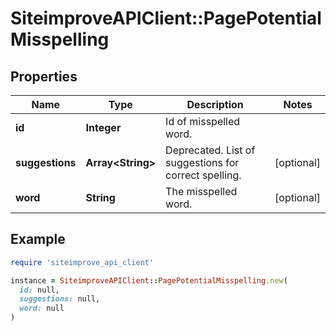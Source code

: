 # SiteimproveAPIClient::PagePotentialMisspelling

## Properties

| Name | Type | Description | Notes |
| ---- | ---- | ----------- | ----- |
| **id** | **Integer** | Id of misspelled word. |  |
| **suggestions** | **Array&lt;String&gt;** | Deprecated. List of suggestions for correct spelling. | [optional] |
| **word** | **String** | The misspelled word. | [optional] |

## Example

```ruby
require 'siteimprove_api_client'

instance = SiteimproveAPIClient::PagePotentialMisspelling.new(
  id: null,
  suggestions: null,
  word: null
)
```

